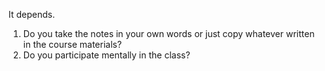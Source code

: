 It depends.
1. Do you take the notes in your own words or just copy whatever written in the course materials?
2. Do you participate mentally in the class?